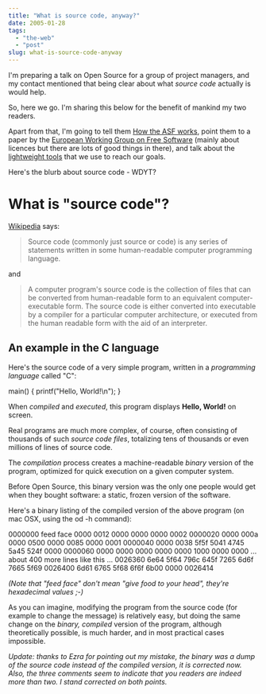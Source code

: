 ```yaml
---
title: "What is source code, anyway?"
date: 2005-01-28
tags: 
  - "the-web"
  - "post"
slug: what-is-source-code-anyway
---
```


I'm preparing a talk on Open Source for a group of project managers, and my contact mentioned that being clear about what _source code_ actually is would help.

So, here we go. I'm sharing this below for the benefit of mankind my two readers.

Apart from that, I'm going to tell them [How the ASF works](http://www.apache.org/foundation/how-it-works.html), point them to a paper by the [European Working Group on Free Software](http://eu.conecta.it/) (mainly about licences but there are lots of good things in there), and talk about the [lightweight tools](http://orixo.com/events/gt2003/sessions.html#bertrand) that we use to reach our goals.

Here's the blurb about source code - WDYT?

# What is "source code"?

[Wikipedia](http://en.wikipedia.org/wiki/) says:

> Source code (commonly just source or code) is any series of statements written in some human-readable computer programming language.

and

> A computer program's source code is the collection of files that can be converted from human-readable form to an equivalent computer-executable form. The source code is either converted into executable by a compiler for a particular computer architecture, or executed from the human readable form with the aid of an interpreter.

## An example in the C language

Here's the source code of a very simple program, written in a _programming language_ called "C":

main()
{
printf("Hello, World!\\n");
}

When _compiled_ and _executed_, this program displays **Hello, World!** on screen.

Real programs are much more complex, of course, often consisting of thousands of such _source code files_, totalizing tens of thousands or even millions of lines of source code.

The _compilation_ process creates a machine-readable _binary_ version of the program, optimized for quick execution on a given computer system.

Before Open Source, this binary version was the only one people would get when they bought software: a static, frozen version of the software.

Here's a binary listing of the compiled version of the above program (on mac OSX, using the od -h command):

0000000     feed    face    0000    0012    0000    0000    0000    0002
0000020     0000    000a    0000    0500    0000    0085    0000    0001
0000040     0000    0038    5f5f    5041    4745    5a45    524f    0000
0000060     0000    0000    0000    0000    0000    1000    0000    0000
... about 400 more lines like this ...
0026360     6e64    5f64    796c    645f    7265    6d6f    7665    5f69
0026400     6d61    6765    5f68    6f6f    6b00    0000
0026414

_(Note that "feed face" don't mean "give food to your head", they're hexadecimal values ;-)_

As you can imagine, modifying the program from the source code (for example to change the message) is relatively easy, but doing the same change on the _binary, compiled_ version of the program, although theoretically possible, is much harder, and in most practical cases impossible.

_Update: thanks to Ezra for pointing out my mistake, the binary was a dump of the source code instead of the compiled version, it is corrected now. Also, the three comments seem to indicate that you readers are indeed more than two. I stand corrected on both points._
